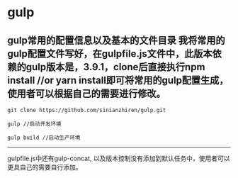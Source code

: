 # gulp
gulp常用的配置信息以及基本的文件目录
我将常用的gulp配置文件写好，在gulpfile.js文件中，此版本依赖的gulp版本是，3.9.1，clone后直接执行npm install //or yarn install即可将常用的gulp配置生成，使用者可以根据自己的需要进行修改。
---
```
git clone https://github.com/sinianzhiren/gulp.git
```
```
gulp //启动开发环境
```

```
gulp build //启动生产环境
```
---
gulpfile.js中还有gulp-concat, 以及版本控制没有添加到默认任务中，使用者可以更具自己的需要自行添加。
